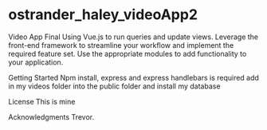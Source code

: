 # ostrander_haley_videoApp2

Video App Final
Using Vue.js to run queries and update views. Leverage the front-end framework to streamline
your workflow and implement the required feature set. Use the appropriate modules
to add functionality to your application.

Getting Started
Npm install, express and express handlebars is required
add in my videos folder into the public folder and install my database

License
This is mine

Acknowledgments
Trevor.
